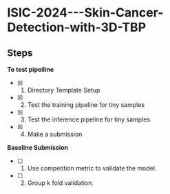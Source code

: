 # ISIC-2024---Skin-Cancer-Detection-with-3D-TBP


## Steps

**To test pipeiline**
- [x] 1. Directory Template Setup
- [x] 2. Test the training pipeline for tiny samples
- [x] 3. Test the inference pipeline for tiny samples
- [x] 4. Make a submission

**Baseline Submission**
- [ ] 1. Use competition metric to validate the model.
- [ ] 2. Group k fold validation.
